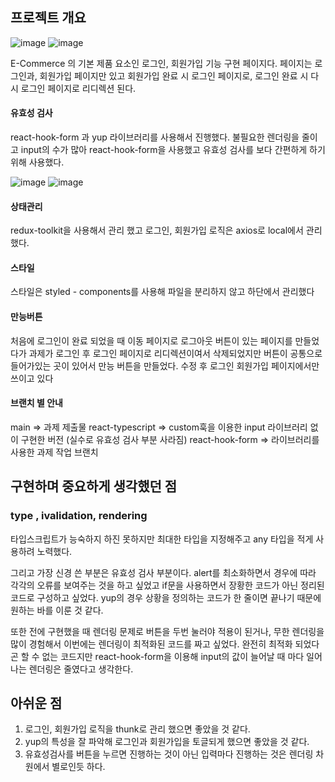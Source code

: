 ## 프로젝트 개요
![image](https://github.com/hyewon0615/-2024nbcamp_timeattack/assets/146814055/0d82620d-7717-496c-9356-3333f1b7b163)
![image](https://github.com/hyewon0615/-2024nbcamp_timeattack/assets/146814055/d85aed98-8a17-4d08-b685-3afc21f15ff6)

E-Commerce 의 기본 제품 요소인 로그인, 회원가입 기능 구현 페이지다. 페이지는 로그인과, 회원가입 페이지만 있고 회원가입 완료 시 로그인 페이지로, 로그인 완료 시 다시 로그인 페이지로 리디렉션 된다.

#### 유효성 검사

react-hook-form 과 yup 라이브러리를 사용해서 진행했다. 불필요한 렌더링을 줄이고 input의 수가 많아 react-hook-form을 사용했고 유효성 검사를 보다 간편하게 하기 위해 사용했다.

![image](https://github.com/hyewon0615/-2024nbcamp_timeattack/assets/146814055/5c9a4d19-06b2-4fa2-a261-b4624a3afb8c)
![image](https://github.com/hyewon0615/-2024nbcamp_timeattack/assets/146814055/372911fe-77ef-4c0a-b809-329b171f7218)

#### 상태관리

redux-toolkit을 사용해서 관리 했고 로그인, 회원가입 로직은 axios로 local에서 관리 했다.

#### 스타일

스타일은 styled - components를 사용해 파일을 분리하지 않고 하단에서 관리했다

#### 만능버튼

처음에 로그인이 완료 되었을 때 이동 페이지로 로그아웃 버튼이 있는 페이지를 만들었다가 과제가 로그인 후 로그인 페이지로 리디렉션이여서 삭제되었지만 버튼이 공통으로 들어가있는 곳이 있어서 만능 버튼을 만들었다. 수정 후 로그인 회원가입 페이지에서만 쓰이고 있다

#### 브랜치 별 안내

main => 과제 제출물 react-typescript => custom훅을 이용한 input 라이브러리 없이 구현한 버전 (실수로 유효성 검사 부분 사라짐) react-hook-form => 라이브러리를 사용한 과제 작업 브랜치

## 구현하며 중요하게 생각했던 점
 ### type , ivalidation, rendering
 타입스크립트가 능숙하지 하진 못하지만 최대한 타입을 지정해주고 any 타입을 적게 사용하려 노력했다.
 
 그리고 가장 신경 쓴 부분은 유효성 검사 부분이다. alert를 최소화하면서 경우에 따라 각각의 오류를 보여주는 것을 하고 싶었고 if문을 사용하면서 장황한 코드가 아닌 정리된 코드로 구성하고 싶었다. yup의 경우 상황을 정의하는 코드가 한 줄이면 끝나기 때문에 원하는 바를 이룬 것 같다. 

또한 전에 구현했을 때 렌더링 문제로 버튼을 두번 눌러야 적용이 된거나, 무한 렌더링을 많이 경험해서 이번에는 렌더링이 최적화된 코드를 짜고 싶었다. 완전히 최적화 되었다곤 할 수 없는 코드지만 react-hook-form을 이용해 input의 값이 늘어날 때 마다 일어나는 렌더링은 줄였다고 생각한다. 

## 아쉬운 점
1. 로그인, 회원가입 로직을 thunk로 관리 했으면 좋았을 것 같다.
2. yup의 특성을 잘 파악해 로그인과 회원가입을 토글되게 했으면 좋았을 것 같다.
3. 유효성검사를 버튼을 누르면 진행하는 것이 아닌 입력마다 진행하는 것은 렌더링 차원에서 별로인듯 하다. 


